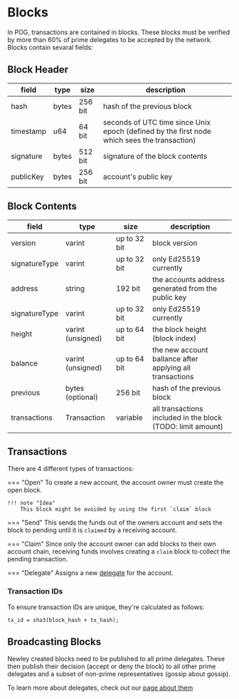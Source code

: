 # Blocks

In POG, transactions are contained in blocks. These blocks must be verified by more than 60% of prime delegates to be accepted by the network.
Blocks contain sevaral fields:

## Block Header

| field     | type  | size    | description                                                                                 |
| --------- | ----- | ------- | ------------------------------------------------------------------------------------------- |
| hash      | bytes | 256 bit | hash of the previous block                                                                  |
| timestamp | u64   | 64 bit  | seconds of UTC time since Unix epoch (defined by the first node which sees the transaction) |
| signature | bytes | 512 bit | signature of the block contents                                                             |
| publicKey | bytes | 256 bit | account's public key                                                                        |

## Block Contents

| field         | type              | size         | description                                                 |
| ------------- | ----------------- | ------------ | ----------------------------------------------------------- |
| version       | varint            | up to 32 bit | block version                                               |
| signatureType | varint            | up to 32 bit | only Ed25519 currently                                      |
| address       | string            | 192 bit      | the accounts address generated from the public key          |
| signatureType | varint            | up to 32 bit | only Ed25519 currently                                      |
| height        | varint (unsigned) | up to 64 bit | the block height (block index)                              |
| balance       | varint (unsigned) | up to 64 bit | the new account ballance after applying all transactions    |
| previous      | bytes (optional)  | 256 bit      | hash of the previous block                                  |
| transactions  | Transaction       | variable     | all transactions included in the block (TODO: limit amount) |

## Transactions

There are 4 different types of transactions:

<!-- prettier-ignore -->
=== "Open"
    To create a new account, the account owner must create the open block.

    !!! note "Idea"
        This block might be avoided by using the first `claim` block

<!-- prettier-ignore -->
=== "Send"
    This sends the funds out of the owners account and sets the block to pending until it is `claimed` by a receiving account.

<!-- prettier-ignore -->
=== "Claim"
    Since only the account owner can add blocks to their own account chain, receiving funds involves creating a `claim` block to collect the pending transaction.

<!-- prettier-ignore -->
=== "Delegate"
    Assigns a new [delegate](../consensus/delegates.md) for the account.

### Transaction IDs

To ensure transaction IDs are unique, they're calculated as follows:

```
tx_id = sha3(block_hash + tx_hash);
```

## Broadcasting Blocks

Newley created blocks need to be published to all prime delegates.
These then publish their decision (accept or deny the block) to all other prime delegates and a subset of non-prime representatives (gossip about gossip).

To learn more about delegates, check out our [page about them](../consensus/delegates.md)
